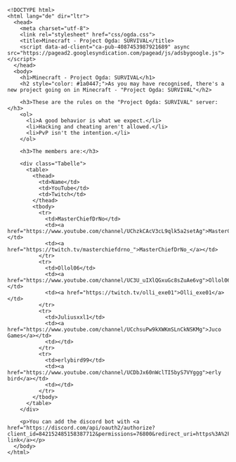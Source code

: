 ---
---

    <!DOCTYPE html>
    <html lang="de" dir="ltr">
      <head>
        <meta charset="utf-8">
        <link rel="stylesheet" href="css/ogda.css">
        <title>Minecraft - Project Ogda: SURVIVAL</title>
    	<script data-ad-client="ca-pub-4087453987921689" async src="https://pagead2.googlesyndication.com/pagead/js/adsbygoogle.js"></script>
      </head>
      <body>
        <h1>Minecraft - Project Ogda: SURVIVAL</h1>
        <h2 style="color: #1a0447;">As you may have recognised, there's a new project going on in Minecraft - "Project Ogda: SURVIVAL"</h2>
    
        <h3>These are the rules on the "Project Ogda: SURVIVAL" server:</h3>
        <ol>
          <li>A good behavior is what we expect.</li>
          <li>Hacking and cheating aren't allowed.</li>
          <li>PvP isn't the intention.</li>
        </ol>
    
        <h3>The members are:</h3>
    
        <div class="Tabelle">
          <table>
            <thead>
              <td>Name</td>
              <td>YouTube</td>
              <td>Twitch</td>
            </thead>
            <tbody>
              <tr>
                <td>MasterChiefDrNo</td>
                <td><a href="https://www.youtube.com/channel/UChzkCAcV3cL9qlk5a2setAg">MasterChiefDrNo</a></td>
                <td><a href="https://twitch.tv/masterchiefdrno_">MasterChiefDrNo_</a></td>
              </tr>
              <tr>
                <td>Ollol06</td>
                <td><a href="https://www.youtube.com/channel/UC3U_uIXlQGxuGc8sZuAe6vg">Ollol06</a></td>
                <td><a href="https://twitch.tv/olli_exe01">Olli_exe01</a></td>
              </tr>
              <tr>
                <td>Juliusxxl1</td>
                <td><a href="https://www.youtube.com/channel/UCchsuPw9kXWKmSLnCkNSKMg">Juco Games</a></td>
                <td></td>
              </tr>
              <tr>
                <td>erlybird99</td>
                <td><a href="https://www.youtube.com/channel/UCDbJx60nWclTI5byS7VYggg">erly bird</a></td>
                <td></td>
              </tr>
            </tbody>
          </table>
        </div>
    	
    	<p>You can add the discord bot with <a href="https://discord.com/api/oauth2/authorize?client_id=842152485158387712&permissions=76800&redirect_uri=https%3A%2F%2Fmclp2005.github.io%2Fogda%2Findex.html&scope=bot">this link</a></p>
      </body>
    </html>